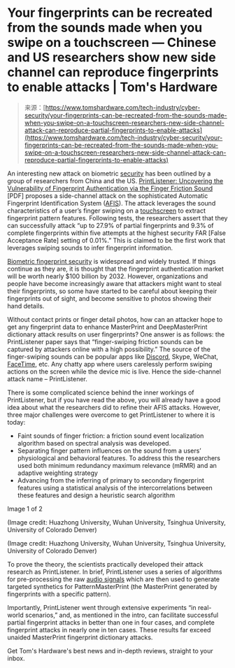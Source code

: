 <!--yml
category: 未分类
date: 2024-05-27 15:01:48
-->

# Your fingerprints can be recreated from the sounds made when you swipe on a touchscreen — Chinese and US researchers show new side channel can reproduce fingerprints to enable attacks | Tom's Hardware

> 来源：[https://www.tomshardware.com/tech-industry/cyber-security/your-fingerprints-can-be-recreated-from-the-sounds-made-when-you-swipe-on-a-touchscreen-researchers-new-side-channel-attack-can-reproduce-partial-fingerprints-to-enable-attacks](https://www.tomshardware.com/tech-industry/cyber-security/your-fingerprints-can-be-recreated-from-the-sounds-made-when-you-swipe-on-a-touchscreen-researchers-new-side-channel-attack-can-reproduce-partial-fingerprints-to-enable-attacks)

An interesting new attack on biometric [security](https://www.tomshardware.com/tag/security) has been outlined by a group of researchers from China and the US. [PrintListener: Uncovering the Vulnerability of Fingerprint Authentication via the Finger Friction Sound](https://www.ndss-symposium.org/wp-content/uploads/2024-618-paper.pdf) [PDF] proposes a side-channel attack on the sophisticated Automatic Fingerprint Identification System ([AFIS](https://www.aratek.co/news/automated-fingerprint-identification-system-afis-an-overview)). The attack leverages the sound characteristics of a user’s finger swiping on a [touchscreen](https://www.tomshardware.com/news/nokia-lumia-iphone-ipad-touchscreen,16351.html) to extract fingerprint pattern features. Following tests, the researchers assert that they can successfully attack “up to 27.9% of partial fingerprints and 9.3% of complete fingerprints within five attempts at the highest security FAR [False Acceptance Rate] setting of 0.01%.” This is claimed to be the first work that leverages swiping sounds to infer fingerprint information.

[Biometric fingerprint security](https://www.tomshardware.com/news/raspberry-pi-pico-bank-locker) is widespread and widely trusted. If things continue as they are, it is thought that the fingerprint authentication market will be worth nearly $100 billion by 2032\. However, organizations and people have become increasingly aware that attackers might want to steal their fingerprints, so some have started to be careful about keeping their fingerprints out of sight, and become sensitive to photos showing their hand details.

Without contact prints or finger detail photos, how can an attacker hope to get any fingerprint data to enhance MasterPrint and DeepMasterPrint dictionary attack results on user fingerprints? One answer is as follows: the PrintListener paper says that “finger-swiping friction sounds can be captured by attackers online with a high possibility.” The source of the finger-swiping sounds can be popular apps like [Discord](https://www.tomshardware.com/news/discord-throttles-nvidia-gpu-memory-clock-speeds), Skype, WeChat, [FaceTime](https://www.tomshardware.com/news/apple-facetime-glitch-bug-eavesdropping-lawsuit,38527.html), etc. Any chatty app where users carelessly perform swiping actions on the screen while the device mic is live. Hence the side-channel attack name – PrintListener.

There is some complicated science behind the inner workings of PrintListener, but if you have read the above, you will already have a good idea about what the researchers did to refine their AFIS attacks. However, three major challenges were overcome to get PrintListener to where it is today:

*   Faint sounds of finger friction: a friction sound event localization algorithm based on spectral analysis was developed.
*   Separating finger pattern influences on the sound from a users’ physiological and behavioral features. To address this the researchers used both minimum redundancy maximum relevance (mRMR) and an adaptive weighting strategy
*   Advancing from the inferring of primary to secondary fingerprint features using a statistical analysis of the intercorrelations between these features and design a heuristic search algorithm

Image 1 of 2

(Image credit: Huazhong University, Wuhan University, Tsinghua University, University of Colorado Denver)

(Image credit: Huazhong University, Wuhan University, Tsinghua University, University of Colorado Denver)

To prove the theory, the scientists practically developed their attack research as PrintListener. In brief, PrintListener uses a series of algorithms for pre-processing the raw [audio signals](https://www.tomshardware.com/tech-industry/artificial-intelligence/audacity-gets-ai-transcription-and-noise-suppression-courtesy-of-intel-openvino-plug-ins) which are then used to generate targeted synthetics for PatternMasterPrint (the MasterPrint generated by fingerprints with a specific pattern).

Importantly, PrintListener went through extensive experiments “in real-world scenarios,” and, as mentioned in the intro, can facilitate successful partial fingerprint attacks in better than one in four cases, and complete fingerprint attacks in nearly one in ten cases. These results far exceed unaided MasterPrint fingerprint dictionary attacks.

Get Tom's Hardware's best news and in-depth reviews, straight to your inbox.